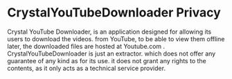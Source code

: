 # CrystalYouTubeDownloader Privacy 

Crystal YouTube Downloader, is an application designed for allowing its users to download the videos. 
from YouTube, to be able to view them offline later, the downloaded files are hosted at Youtube.com .
CrystalYouTubeDownloader is just an extractor. which does not offer any guarantee of any kind as for its use. 
it does not grant any rights to the contents, as it only acts as a technical service provider.
